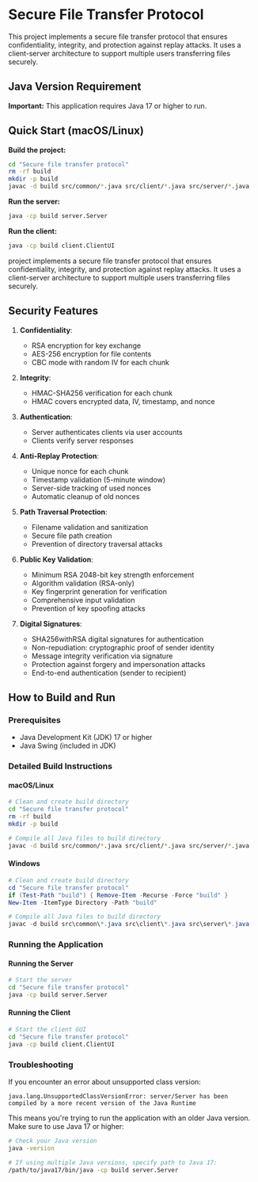 # Secure File Transfer Protocol

This project implements a secure file transfer protocol that ensures confidentiality, integrity, and protection against replay attacks. It uses a client-server architecture to support multiple users transferring files securely.

## Java Version Requirement

**Important:** This application requires Java 17 or higher to run.

## Quick Start (macOS/Linux)

**Build the project:**
```bash
cd "Secure file transfer protocol"
rm -rf build
mkdir -p build
javac -d build src/common/*.java src/client/*.java src/server/*.java
```

**Run the server:**
```bash
java -cp build server.Server
```

**Run the client:**
```bash
java -cp build client.ClientUI
```
project implements a secure file transfer protocol that ensures confidentiality, integrity, and protection against replay attacks. It uses a client-server architecture to support multiple users transferring files securely.


## Security Features

1. **Confidentiality**:
   - RSA encryption for key exchange
   - AES-256 encryption for file contents
   - CBC mode with random IV for each chunk

2. **Integrity**:
   - HMAC-SHA256 verification for each chunk
   - HMAC covers encrypted data, IV, timestamp, and nonce

3. **Authentication**:
   - Server authenticates clients via user accounts
   - Clients verify server responses

4. **Anti-Replay Protection**:
   - Unique nonce for each chunk
   - Timestamp validation (5-minute window)
   - Server-side tracking of used nonces
   - Automatic cleanup of old nonces

5. **Path Traversal Protection**:
   - Filename validation and sanitization
   - Secure file path creation
   - Prevention of directory traversal attacks

6. **Public Key Validation**:
   - Minimum RSA 2048-bit key strength enforcement
   - Algorithm validation (RSA-only)
   - Key fingerprint generation for verification
   - Comprehensive input validation
   - Prevention of key spoofing attacks

7. **Digital Signatures**:
   - SHA256withRSA digital signatures for authentication
   - Non-repudiation: cryptographic proof of sender identity
   - Message integrity verification via signature
   - Protection against forgery and impersonation attacks
   - End-to-end authentication (sender to recipient)


## How to Build and Run

### Prerequisites

- Java Development Kit (JDK) 17 or higher
- Java Swing (included in JDK)

### Detailed Build Instructions

#### macOS/Linux

```bash
# Clean and create build directory
cd "Secure file transfer protocol"
rm -rf build
mkdir -p build

# Compile all Java files to build directory
javac -d build src/common/*.java src/client/*.java src/server/*.java
```

#### Windows

```powershell
# Clean and create build directory
cd "Secure file transfer protocol"
if (Test-Path "build") { Remove-Item -Recurse -Force "build" }
New-Item -ItemType Directory -Path "build"

# Compile all Java files to build directory
javac -d build src\common\*.java src\client\*.java src\server\*.java
```

### Running the Application

#### Running the Server

```bash
# Start the server
cd "Secure file transfer protocol"
java -cp build server.Server
```

#### Running the Client

```bash
# Start the client GUI
cd "Secure file transfer protocol"
java -cp build client.ClientUI
```

### Troubleshooting

If you encounter an error about unsupported class version:

```
java.lang.UnsupportedClassVersionError: server/Server has been compiled by a more recent version of the Java Runtime
```

This means you're trying to run the application with an older Java version. Make sure to use Java 17 or higher:

```bash
# Check your Java version
java -version

# If using multiple Java versions, specify path to Java 17:
/path/to/java17/bin/java -cp build server.Server
```
